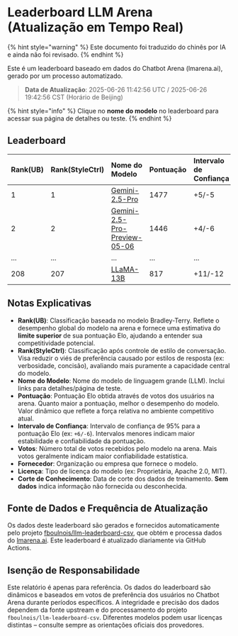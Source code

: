 # Leaderboard LLM Arena (Atualização em Tempo Real)


{% hint style="warning" %}
Este documento foi traduzido do chinês por IA e ainda não foi revisado.
{% endhint %}




Este é um leaderboard baseado em dados do Chatbot Arena (lmarena.ai), gerado por um processo automatizado.

> **Data de Atualização**: 2025-06-26 11:42:56 UTC / 2025-06-26 19:42:56 CST (Horário de Beijing)

{% hint style="info" %}
Clique no **nome do modelo** no leaderboard para acessar sua página de detalhes ou teste.
{% endhint %}

## Leaderboard

| Rank(UB) | Rank(StyleCtrl) | Nome do Modelo | Pontuação | Intervalo de Confiança | Votos | Fornecedor | Licença | Corte de Conhecimento |
|:---|:---|:---|:---|:---|:---|:---|:---|:---|
| 1 | 1 | [Gemini-2.5-Pro](http://aistudio.google.com/app/prompts/new_chat?model=gemini-2.5-pro) | 1477 | +5/-5 | 12,327 | Google | Proprietária | Sem dados |
| 2 | 2 | [Gemini-2.5-Pro-Preview-05-06](http://aistudio.google.com/app/prompts/new_chat?model=gemini-2.5-pro-preview-05-06) | 1446 | +4/-6 | 14,040 | Google | Proprietária | Sem dados |
| ... | ... | ... | ... | ... | ... | ... | ... | ... |
| 208 | 207 | [LLaMA-13B](https://arxiv.org/abs/2302.13971) | 817 | +11/-12 | 2,446 | Meta | Não comercial | 2023/2 |

## Notas Explicativas

- **Rank(UB)**: Classificação baseada no modelo Bradley-Terry. Reflete o desempenho global do modelo na arena e fornece uma estimativa do **limite superior** de sua pontuação Elo, ajudando a entender sua competitividade potencial.
- **Rank(StyleCtrl)**: Classificação após controle de estilo de conversação. Visa reduzir o viés de preferência causado por estilos de resposta (ex: verbosidade, concisão), avaliando mais puramente a capacidade central do modelo.
- **Nome do Modelo**: Nome do modelo de linguagem grande (LLM). Inclui links para detalhes/página de teste.
- **Pontuação**: Pontuação Elo obtida através de votos dos usuários na arena. Quanto maior a pontuação, melhor o desempenho do modelo. Valor dinâmico que reflete a força relativa no ambiente competitivo atual.
- **Intervalo de Confiança**: Intervalo de confiança de 95% para a pontuação Elo (ex: `+6/-6`). Intervalos menores indicam maior estabilidade e confiabilidade da pontuação.
- **Votos**: Número total de votos recebidos pelo modelo na arena. Mais votos geralmente indicam maior confiabilidade estatística.
- **Fornecedor**: Organização ou empresa que fornece o modelo.
- **Licença**: Tipo de licença do modelo (ex: Proprietária, Apache 2.0, MIT).
- **Corte de Conhecimento**: Data de corte dos dados de treinamento. **Sem dados** indica informação não fornecida ou desconhecida.

## Fonte de Dados e Frequência de Atualização

Os dados deste leaderboard são gerados e fornecidos automaticamente pelo projeto [fboulnois/llm-leaderboard-csv](https://github.com/fboulnois/llm-leaderboard-csv), que obtém e processa dados do [lmarena.ai](https://lmarena.ai/). Este leaderboard é atualizado diariamente via GitHub Actions.

## Isenção de Responsabilidade

Este relatório é apenas para referência. Os dados do leaderboard são dinâmicos e baseados em votos de preferência dos usuários no Chatbot Arena durante períodos específicos. A integridade e precisão dos dados dependem da fonte upstream e do processamento do projeto `fboulnois/llm-leaderboard-csv`. Diferentes modelos podem usar licenças distintas – consulte sempre as orientações oficiais dos provedores.